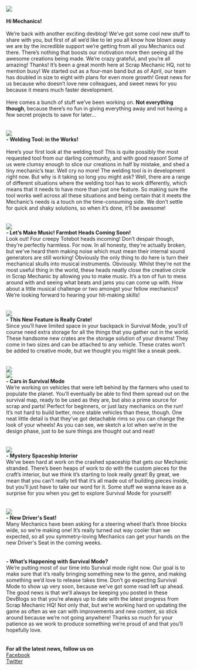 ![](http://i.imgur.com/oi77YdZ.png)<br/>
<br/>
**Hi Mechanics!**<br/>
<br/>
We’re back with another exciting devblog! We’ve got some cool new stuff to share with you, but first of all we’d like to let you all know how blown away we are by the incredible support we’re getting from all you Mechanics out there. There’s nothing that boosts our motivation more then seeing all the awesome creations being made. We’re crazy grateful, and you’re all amazing! Thanks! It’s been a great month here at Scrap Mechanic HQ, not to mention busy! We started out as a four-man band but as of April, our team has doubled in size to eight with plans for even more growth! Great news for us because who doesn’t love new colleagues, and sweet news for you because it means much faster development.<br/>
<br/>
Here comes a bunch of stuff we’ve been working on. **Not everything though**, because there’s no fun in giving everything away and not having a few secret projects to save for later…<br/>
<br/>
<br/>
![](http://www.scrapmechanic.com/media/1091/welding-tool.png?width=1184px&height=599px)<br/>
**- Welding Tool: in the Works!**<br/>
<br/>
Here’s your first look at the welding tool! This is quite possibly the most requested tool from our darling community, and with good reason! Some of us were clumsy enough to slice our creations in half by mistake, and shed a tiny mechanic’s tear. Well cry no more! The welding tool is in development right now. But why is it taking so long you might ask? Well, there are a range of different situations where the welding tool has to work differently, which means that it needs to have more than just one feature. So making sure the tool works well across all these situations and being certain that it meets the Mechanic’s needs is a touch on the time-consuming side. We don’t settle for quick and shaky solutions, so when it’s done, it’ll be awesome!<br/>
<br/>
<br/>
![](http://www.scrapmechanic.com/media/1089/totebot-heads.jpg?width=1194px&height=671px)<br/>
**- Let’s Make Music! Farmbot Heads Coming Soon!**<br/>
Look out! Four creepy Totebot heads incoming! Don’t despair though, they’re perfectly harmless. For now. In all honesty, they're actually broken, but we've heard them making noise which must mean their internal sound generators are still working! Obviously the only thing to do here is turn their mechanical skulls into musical instruments. Obviously. Whilst they’re not the most useful thing in the world, these heads neatly close the creative circle in Scrap Mechanic by allowing you to make music. It’s a ton of fun to mess around with and seeing what beats and jams you can come up with. How about a little musical challenge or two amongst your fellow mechanics? We’re looking forward to hearing your hit-making skills!<br/>
<br/>
<br/>
![](http://www.scrapmechanic.com/media/1090/crates.jpg?width=1185px&height=742px)<br/>
**- This New Feature is Really Crate!**<br/>
Since you’ll have limited space in your backpack in Survival Mode, you’ll of course need extra storage for all the things that you gather out in the world. These handsome new crates are the storage solution of your dreams! They come in two sizes and can be attached to any vehicle. These crates won’t be added to creative mode, but we thought you might like a sneak peek.<br/>
<br/>
<br/>
![](http://www.scrapmechanic.com/media/1085/car1.png?width=1157px&height=650px)<br/>
![](http://www.scrapmechanic.com/media/1087/car2.png?width=1160px&height=747px)<br/>
**- Cars in Survival Mode**<br/>
We’re working on vehicles that were left behind by the farmers who used to populate the planet. You’ll eventually be able to find them spread out on the survival map, ready to be used as they are, but also a prime source for scrap and parts! Perfect for beginners, or just lazy mechanics on the run! It’s not hard to build better, more stable vehicles than these, though. One neat little detail is that they’ve got detachable rims so you can change the look of your wheels! As you can see, we sketch a lot when we’re in the design phase, just to be sure things are thought out and neat!<br/>
<br/>
<br/>
![](http://www.scrapmechanic.com/media/1088/shipwreck.png?width=1156px&height=629px)<br/>
**- Mystery Spaceship Interior**<br/>
We’ve been hard at work on the crashed spaceship that gets our Mechanic stranded. There’s been heaps of work to do with the custom pieces for the craft’s interior, but we think it’s starting to look really great! By great, we mean that you can’t really tell that it’s all made out of building pieces inside, but you’ll just have to take our word for it. Some stuff we wanna leave as a surprise for you when you get to explore Survival Mode for yourself!<br/>
<br/>
<br/>
![](http://www.scrapmechanic.com/media/1086/3x5-steering.png?width=1153px&height=648px)<br/>
**- New Driver's Seat!**<br/>
Many Mechanics have been asking for a steering wheel that’s three blocks wide, so we’re making one! It’s really turned out way cooler than we expected, so all you symmetry-loving Mechanics can get your hands on the new Driver's Seat in the coming weeks.<br/>
<br/>
<br/>
**- What’s Happening with Survival Mode?**<br/>
We’re putting most of our time into Survival mode right now. Our goal is to make sure that it’s really bringing something new to the genre, and making something we’d love to release takes time. Don’t go expecting Survival Mode to show up very soon, because we’ve got some road left up ahead. The good news is that we’ll always be keeping you posted in these DevBlogs so that you’re always up to date with the latest progress from Scrap Mechanic HQ! Not only that, but we’re working hard on updating the game as often as we can with improvements and new content, so stick around because we’re not going anywhere! Thanks so much for your patience as we work to produce something we’re proud of and that you’ll hopefully love.<br/>
<br/>
<br/>
**For all the latest news, follow us on** <br/>
[Facebook](https://www.facebook.com/scrapmechanic/)<br/>
[Twitter](https://twitter.com/ScrapMechanic)